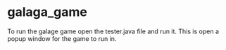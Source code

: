 # galaga_game
To run the galage game open the tester.java file and run it. This is open a popup window for the game to run in.
